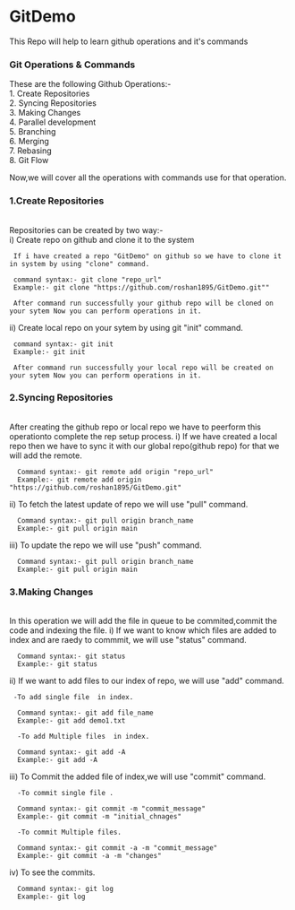 # GitDemo
This Repo will help to learn github operations and it's commands

<h3>Git Operations & Commands</h3>
These are the following Github Operations:-<br/>
1. Create Repositories<br/>
2. Syncing Repositories<br/>
3. Making Changes<br/>
4. Parallel development<br/>
5. Branching<br/>
6. Merging<br/>
7. Rebasing<br/>
8. Git Flow<br/>

Now,we will cover all the operations with commands use for that operation.

<h3>1.Create Repositories</h3><br/>
Repositories can be created by two way:-<br/>
 i) Create repo on github  and clone it to the system
     
     If i have created a repo "GitDemo" on github so we have to clone it in system by using "clone" command.
     
     command syntax:- git clone "repo_url"
     Example:- git clone "https://github.com/roshan1895/GitDemo.git""
     
     After command run successfully your github repo will be cloned on your sytem Now you can perform operations in it.
     
 ii) Create local repo on your sytem by using git "init" command.    
 
     command syntax:- git init
     Example:- git init
     
     After command run successfully your local repo will be created on your sytem Now you can perform operations in it.
     
     
 <h3>2.Syncing Repositories</h3><br/>
 After creating the github repo or local repo we have to peerform this operationto complete the rep setup process.
  i) If we have created a local repo then we have to sync it with our global repo(github repo) for that we will add the remote.
    
      Command syntax:- git remote add origin "repo_url"
      Example:- git remote add origin "https://github.com/roshan1895/GitDemo.git"
      
  ii) To fetch the latest update of repo we will use "pull" command.
  
      Command syntax:- git pull origin branch_name
      Example:- git pull origin main
      
  iii) To update the repo we will use "push" command.
  
      Command syntax:- git pull origin branch_name
      Example:- git pull origin main   
      
      
 <h3>3.Making Changes</h3><br/>
 In this operation we will  add the file in queue to be commited,commit the code and indexing the file.
  i) If we want to know which files are added to index and are raedy to commmit, we will use "status" command.
    
      Command syntax:- git status
      Example:- git status
      
  ii) If we want to add files to our index of repo, we will use "add" command.
     
     -To add single file  in index. 
      
      Command syntax:- git add file_name
      Example:- git add demo1.txt
      
      -To add Multiple files  in index. 
      
      Command syntax:- git add -A
      Example:- git add -A
      
  iii) To Commit the added file of index,we will use "commit" command.
  
      -To commit single file . 
      
      Command syntax:- git commit -m "commit_message"
      Example:- git commit -m "initial_chnages"
      
      -To commit Multiple files. 
      
      Command syntax:- git commit -a -m "commit_message"
      Example:- git commit -a -m "changes"
          
  iv) To see the commits.
  
      Command syntax:- git log
      Example:- git log
      
 
      
 
    
   



